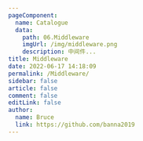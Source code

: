 ```yaml
---
pageComponent:
  name: Catalogue
  data:
    path: 06.Middleware
    imgUrl: /img/middleware.png
    description: 中间件...
title: Middleware
date: 2022-06-17 14:18:09
permalink: /Middleware/
sidebar: false
article: false
comment: false
editLink: false
author:
  name: Bruce
  link: https://github.com/banna2019
---
```

